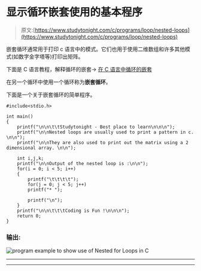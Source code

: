# 显示循环嵌套使用的基本程序

> 原文:[https://www.studytonight.com/c/programs/loop/nested-loops](https://www.studytonight.com/c/programs/loop/nested-loops)

嵌套循环通常用于打印 c 语言中的模式。它们也用于使用二维数组和许多其他模式(如数字金字塔等)打印出矩阵。

下面是 C 语言教程，解释循环的嵌套→ [在 C 语言中循环的嵌套](/c/loops-in-c.php)

在另一个循环中使用一个循环称为**嵌套循环**。

下面是一个关于嵌套循环的简单程序。

```
#include<stdio.h>

int main()
{
    printf("\n\n\t\tStudytonight - Best place to learn\n\n\n");
    printf("\n\nNested loops are usually used to print a pattern in c. \n\n");
    printf("\n\nThey are also used to print out the matrix using a 2 dimensional array. \n\n");

    int i,j,k;
    printf("\n\nOutput of the nested loop is :\n\n");
    for(i = 0; i < 5; i++)
    {
        printf("\t\t\t\t");
        for(j = 0; j < 5; j++)
        printf("* ");

        printf("\n");
    }
    printf("\n\n\t\t\tCoding is Fun !\n\n\n");
    return 0;
}
```

### 输出:

![program example to show use of Nested for Loops in C](../Images/f924f2f05c0ef836c2ad5d1da7591580.png)

* * *

* * *